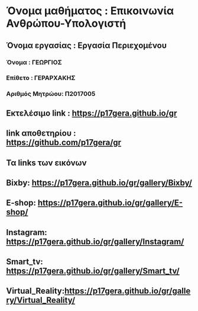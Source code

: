 # Όνομα μαθήματος : Επικοινωνία Ανθρώπου-Υπολογιστή
## Όνομα εργασίας : Εργασία Περιεχομένου
### Όνομα : ΓΕΩΡΓΙΟΣ
### Επίθετο : ΓΕΡΑΡΧΑΚΗΣ
### Αριθμός Μητρώου: Π2017005
 ## Eκτελέσιμο link : https://p17gera.github.io/gr
 ## link αποθετηρίου : https://github.com/p17gera/gr
 ## Τα links των εικόνων
 ## Bixby: https://p17gera.github.io/gr/gallery/Bixby/
 ## E-shop: https://p17gera.github.io/gr/gallery/E-shop/
 ## Instagram: https://p17gera.github.io/gr/gallery/Instagram/
 ## Smart_tv: https://p17gera.github.io/gr/gallery/Smart_tv/
 ## Virtual_Reality:https://p17gera.github.io/gr/gallery/Virtual_Reality/
